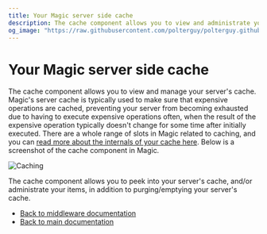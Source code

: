 ```yaml
---
title: Your Magic server side cache
description: The cache component allows you to view and administrate your server side cache, to purge items, and delete individual items.
og_image: "https://raw.githubusercontent.com/polterguy/polterguy.github.io/master/images/og-cache.jpg"
---
```


# Your Magic server side cache

The cache component allows you to view and manage your server's cache. Magic's server
cache is typically used to make sure that expensive operations are cached, preventing your
server from becoming exhausted due to having to execute expensive operations often, when the
result of the expensive operation typically doesn't change for some time after initially
executed. There are a whole range of slots in Magic related to caching, and you can
[read more about the internals of your cache here](/documentation/magic.lambda.caching/).
Below is a screenshot of the cache component in Magic.

![Caching](https://raw.githubusercontent.com/polterguy/polterguy.github.io/master/images/cache.jpg)

The cache component allows you to peek into your server's cache, and/or administrate
your items, in addition to purging/emptying your server's cache.

* [Back to middleware documentation](/documentation/magic/)
* [Back to main documentation](/documentation/)
